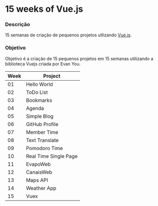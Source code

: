 # 15 weeks of Vue.js

### Descrição
15 semanas de criação de pequenos projetos utlizando [Vue.js](https://vuejs.org).


### Objetivo
Objetivo é a criação de 15 pequenos projetos em 15 semanas utilizando a biblioteca Vuejs criada por Evan You.

| Week | Project |
|------|---------|
|  01  | Hello World|
|  02  | ToDo List|
|  03  | Bookmarks|
|  04  | Agenda|
|  05  | Simple Blog|
|  06  | GitHub Profile|
|  07  | Member Time|
|  08  | Text Translate|
|  09  | Pomodoro Time|
|  10  | Real Time Single Page|
|  11  | EvapoWeb|
|  12  | CanaisWeb|
|  13  | Maps API|
|  14  | Weather App|
|  15  | Vuex|
